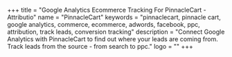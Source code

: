 +++
title = "Google Analytics Ecommerce Tracking For PinnacleCart - Attributio"
name = "PinnacleCart"
keywords = "pinnaclecart, pinnacle cart, google analytics, commerce, ecommerce, adwords, facebook, ppc, attribution, track leads, conversion tracking"
description = "Connect Google Analytics with PinnacleCart to find out where your leads are coming from. Track leads from the source - from search to ppc."
logo = ""
+++
